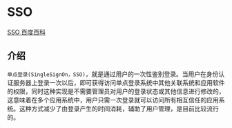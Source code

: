 <!--
 * @Author: tangdaoyong
 * @Date: 2021-02-09 11:10:24
 * @LastEditors: tangdaoyong
 * @LastEditTime: 2021-02-09 11:11:44
 * @Description: SSO
-->
# SSO

[SSO 百度百科](https://baike.baidu.com/item/SSO/3451380?fr=aladdin)

## 介绍

`单点登录(SingleSignOn，SSO)`，就是通过用户的一次性鉴别登录。当用户在身份认证服务器上登录一次以后，即可获得访问单点登录系统中其他关联系统和应用软件的权限，同时这种实现是不需要管理员对用户的登录状态或其他信息进行修改的，这意味着在多个应用系统中，用户只需一次登录就可以访问所有相互信任的应用系统。这种方式减少了由登录产生的时间消耗，辅助了用户管理，是目前比较流行的。